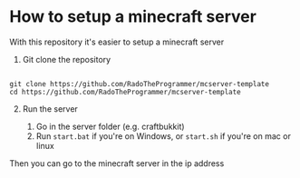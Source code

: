 # How to setup a minecraft server

With this repository it's easier to setup a minecraft server

1. Git clone the repository

```

git clone https://github.com/RadoTheProgrammer/mcserver-template
cd https://github.com/RadoTheProgrammer/mcserver-template
```

2. Run the server

   1. Go in the server folder (e.g. craftbukkit)
   2. Run `start.bat` if you're on Windows, or `start.sh` if you're on mac or linux

Then you can go to the minecraft server in the ip address
